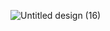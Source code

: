 ![Untitled design (16)](https://github.com/user-attachments/assets/748cb520-297f-4856-bfa4-e5afb9f2cb9a)

